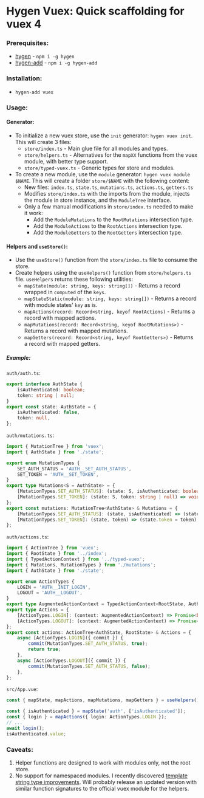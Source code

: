 # Hygen Vuex: Quick scaffolding for vuex 4

### Prerequisites:

-   [hygen](https://github.com/jondot/hygen) - `npm i -g hygen`
-   [hygen-add](https://github.com/jondot/hygen-add) - `npm i -g hygen-add`

### Installation:

-   `hygen-add vuex`

### Usage:

#### Generator:

-   To initialize a new vuex store, use the `init` generator: `hygen vuex init`. This will create 3 files:
    -   `store/index.ts` - Main glue file for all modules and types.
    -   `store/helpers.ts` - Alternatives for the `mapXX` functions from the vuex module, with better type support.
    -   `store/typed-vuex.ts` - Generic types for store and modules.
-   To create a new module, use the `module` generator: `hygen vuex module $NAME`. This will create a folder `store/$NAME` with the following content:
    -   New files: `index.ts`, `state.ts`, `mutations.ts`, `actions.ts`, `getters.ts`
    -   Modifies `store/index.ts` with the imports from the module, injects the module in store instance, and the `ModuleTree` interface.
    -   Only a few manual modifications in `store/index.ts` needed to make it work:
        -   Add the `ModuleMutations` to the `RootMutations` intersection type.
        -   Add the `ModuleActions` to the `RootActions` intersection type.
        -   Add the `ModuleGetters` to the `RootGetters` intersection type.

#### Helpers and `useStore()`:

-   Use the `useStore()` function from the `store/index.ts` file to consume the store.
-   Create helpers using the `useHelpers()` function from `store/helpers.ts` file. `useHelpers` returns these following utilities:
    -   `mapState(module: string, keys: string[])` - Returns a record wrapped in `computed` of the `keys`.
    -   `mapStateStatic(module: string, keys: string[])` - Returns a record with module states' `key` as is.
    -   `mapActions(record: Record<string, keyof RootActions)` - Returns a record with mapped actions.
    -   `mapMutations(record: Record<string, keyof RootMutations>)` - Returns a record with mapped mutations.
    -   `mapGetters(record: Record<string, keyof RootGetters>)` - Returns a record with mapped getters.

##### Example:

`auth/auth.ts`:

```ts
export interface AuthState {
    isAuthenticated: boolean;
    token: string | null;
}
export const state: AuthState = {
    isAuthenticated: false,
    token: null,
};
```

`auth/mutations.ts`:

```ts
import { MutationTree } from 'vuex';
import { AuthState } from './state';

export enum MutationTypes {
    SET_AUTH_STATUS = 'AUTH__SET_AUTH_STATUS',
    SET_TOKEN = 'AUTH__SET_TOKEN',
}
export type Mutations<S = AuthState> = {
    [MutationTypes.SET_AUTH_STATUS]: (state: S, isAuthenticated: boolean) => void;
    [MutationTypes.SET_TOKEN]: (state: S, token: string | null) => void;
};
export const mutations: MutationTree<AuthState> & Mutations = {
    [MutationTypes.SET_AUTH_STATUS]: (state, isAuthenticated) => (state.isAuthenticated = isAuthenticated),
    [MutationTypes.SET_TOKEN]: (state, token) => (state.token = token),
};
```

`auth/actions.ts`:

```ts
import { ActionTree } from 'vuex';
import { RootState } from '../index';
import { TypedActionContext } from '../typed-vuex';
import { Mutations, MutationTypes } from './mutations';
import { AuthState } from './state';

export enum ActionTypes {
    LOGIN = 'AUTH__INIT_LOGIN',
    LOGOUT = 'AUTH__LOGOUT',
}
export type AugmentedActionContext = TypedActionContext<RootState, AuthState, Mutations>;
export type Actions = {
    [ActionTypes.LOGIN]: (context: AugmentedActionContext) => Promise<boolean>;
    [ActionTypes.LOGOUT]: (context: AugmentedActionContext) => Promise<void>;
};
export const actions: ActionTree<AuthState, RootState> & Actions = {
    async [ActionTypes.LOGIN]({ commit }) {
        commit(MutationTypes.SET_AUTH_STATUS, true);
        return true;
    },
    async [ActionTypes.LOGOUT]({ commit }) {
        commit(MutationTypes.SET_AUTH_STATUS, false);
    },
};
```

`src/App.vue`:

```ts
const { mapState, mapActions, mapMutations, mapGetters } = useHelpers();

const { isAuthenticated } = mapState('auth', ['isAuthenticated']);
const { login } = mapActions({ login: ActionTypes.LOGIN });
// ...
await login();
isAuthenticated.value;
```

### Caveats:

1. Helper functions are designed to work with modules only, not the root store.
2. No support for namespaced modules. I recently discovered [template string type improvements](https://devblogs.microsoft.com/typescript/announcing-typescript-4-3-rc/#template-string-type-improvements). Will probably release an updated version with similar function signatures to the official vuex module for the helpers.
